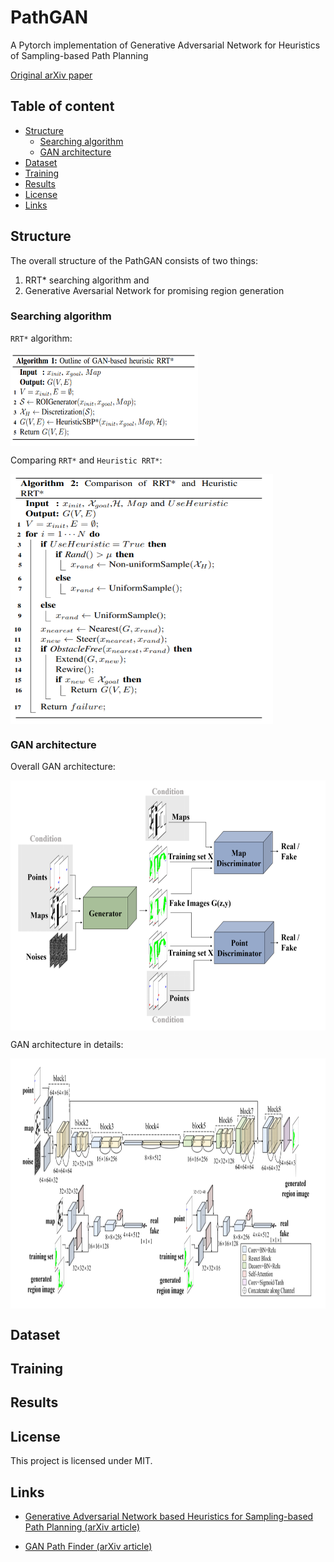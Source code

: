 PathGAN
======================
A Pytorch implementation of Generative Adversarial Network for Heuristics of Sampling-based Path Planning

[Original arXiv paper](https://arxiv.org/pdf/2012.03490.pdf)

## Table of content

- [Structure](#structure)
  - [Searching algorithm](#searching-algorithm)
  - [GAN architecture](#gan-architecture)
- [Dataset](#dataset)
- [Training](#training)
- [Results](#results)
- [License](#license)
- [Links](#links)


## Structure

The overall structure of the PathGAN consists of two things:
1) RRT* searching algorithm and
2) Generative Aversarial Network for promising region generation 

### Searching algorithm

`RRT*` algorithm:

<a><img src="assets/gan_rrt.png" align="center" height="150px" width="300px"/></a>

Comparing `RRT*` and `Heuristic RRT*`:

<a><img src="assets/rrt_vs_hrrt.png" align="center" height="400px" width="420px"/></a>

### GAN architecture

Overall GAN architecture:

<a><img src="assets/gan.png" align="center" height="400px" width="600px"/></a>

GAN architecture in details:

<a><img src="assets/detailed_gan.png" align="center" height="400px" width="800px"/></a>

## Dataset


## Training

## Results

## License

This project is licensed under MIT.

## Links

* [Generative Adversarial Network based Heuristics
for Sampling-based Path Planning (arXiv article)](https://arxiv.org/pdf/2012.03490.pdf)

* [GAN Path Finder (arXiv article)](https://arxiv.org/pdf/1908.01499.pdf)
